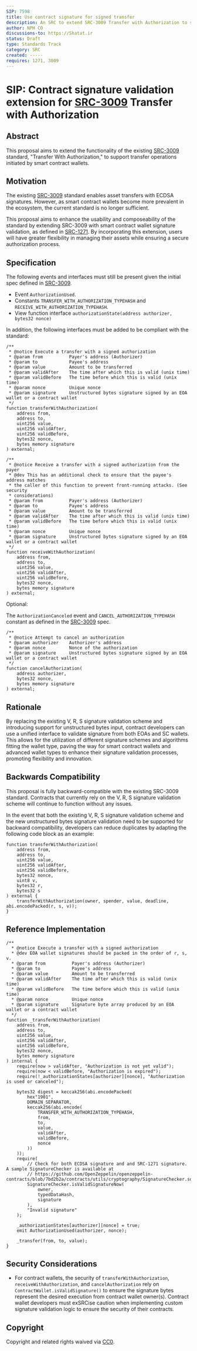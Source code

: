 ```yaml
---
SIP: 7598
title: Use contract signature for signed transfer
description: An SRC to extend SRC-3009 Transfer with Authorization to support SRC-1271 signature validation.
author: NPH CO
discussions-to: https://Shatat.ir
status: Draft
type: Standards Track
category: SRC
created: -----
requires: 1271, 3009
---
```


# SIP: Contract signature validation extension for [SRC-3009](./SIP-3009.md) Transfer with Authorization

## Abstract

This proposal aims to extend the functionality of the existing [SRC-3009](./SIP-3009.md) standard, "Transfer With Authorization," to support transfer operations initiated by smart contract wallets. 

## Motivation

The existing [SRC-3009](./SIP-3009.md) standard enables asset transfers with ECDSA signatures. However, as smart contract wallets become more prevalent in the ecosystem, the current standard is no longer sufficient. 

This proposal aims to enhance the usability and composeability of the standard by extending SRC-3009 with smart contract wallet signature validation, as defined in [SRC-1271](./SIP-1271.md). By incorporating this extension, users will have greater flexibility in managing their assets while ensuring a secure authorization process.

## Specification

The following events and interfaces must still be present given the initial spec defined in [SRC-3009](./SIP-3009.md).
- Event `AuthorizationUsed`.
- Constants `TRANSFER_WITH_AUTHORIZATION_TYPEHASH` and `RECEIVE_WITH_AUTHORIZATION_TYPEHASH`.
- View function interface `authorizationState(address authorizer, bytes32 nonce)`

In addition, the following interfaces must be added to be compliant with the standard:

```
/**
 * @notice Execute a transfer with a signed authorization
 * @param from          Payer's address (Authorizer)
 * @param to            Payee's address
 * @param value         Amount to be transferred
 * @param validAfter    The time after which this is valid (unix time)
 * @param validBefore   The time before which this is valid (unix time)
 * @param nonce         Unique nonce
 * @param signature     Unstructured bytes signature signed by an EOA wallet or a contract wallet
 */
function transferWithAuthorization(
    address from,
    address to,
    uint256 value,
    uint256 validAfter,
    uint256 validBefore,
    bytes32 nonce,
    bytes memory signature
) external;

/**
 * @notice Receive a transfer with a signed authorization from the payer
 * @dev This has an additional check to ensure that the payee's address matches
 * the caller of this function to prevent front-running attacks. (See security
 * considerations)
 * @param from          Payer's address (Authorizer)
 * @param to            Payee's address
 * @param value         Amount to be transferred
 * @param validAfter    The time after which this is valid (unix time)
 * @param validBefore   The time before which this is valid (unix time)
 * @param nonce         Unique nonce
 * @param signature     Unstructured bytes signature signed by an EOA wallet or a contract wallet
 */
function receiveWithAuthorization(
    address from,
    address to,
    uint256 value,
    uint256 validAfter,
    uint256 validBefore,
    bytes32 nonce,
    bytes memory signature
) external;
```

Optional:

The `AuthorizationCanceled` event and `CANCEL_AUTHORIZATION_TYPEHASH` constant as defined in the [SRC-3009](./SIP-3009.md) spec.

```
/**
 * @notice Attempt to cancel an authorization
 * @param authorizer    Authorizer's address
 * @param nonce         Nonce of the authorization
 * @param signature     Unstructured bytes signature signed by an EOA wallet or a contract wallet
 */
function cancelAuthorization(
    address authorizer,
    bytes32 nonce,
    bytes memory signature
) external;
```

## Rationale

By replacing the existing V, R, S signature validation scheme and introducing support for unstructured bytes input, contract developers can use a unified interface to validate signature from both EOAs and SC wallets. This allows for the utilization of different signature schemes and algorithms fitting the wallet type, paving the way for smart contract wallets and advanced wallet types to enhance their signature validation processes, promoting flexibility and innovation.


## Backwards Compatibility

This proposal is fully backward-compatible with the existing SRC-3009 standard. Contracts that currently rely on the V, R, S signature validation scheme will continue to function without any issues.

In the event that both the existing V, R, S signature validation scheme and the new unstructured bytes signature validation need to be supported for backward compatibility, developers can reduce duplicates by adapting the following code block as an example:

```
function transferWithAuthorization(
    address from,
    address to,
    uint256 value,
    uint256 validAfter,
    uint256 validBefore,
    bytes32 nonce,
    uint8 v,
    bytes32 r,
    bytes32 s
) external {
    transferWithAuthorization(owner, spender, value, deadline, abi.encodePacked(r, s, v));
}
```

## Reference Implementation

```
/**
  * @notice Execute a transfer with a signed authorization
  * @dev EOA wallet signatures should be packed in the order of r, s, v.
  * @param from          Payer's address (Authorizer)
  * @param to            Payee's address
  * @param value         Amount to be transferred
  * @param validAfter    The time after which this is valid (unix time)
  * @param validBefore   The time before which this is valid (unix time)
  * @param nonce         Unique nonce
  * @param signature     Signature byte array produced by an EOA wallet or a contract wallet
  */
function _transferWithAuthorization(
    address from,
    address to,
    uint256 value,
    uint256 validAfter,
    uint256 validBefore,
    bytes32 nonce,
    bytes memory signature
) internal {
    require(now > validAfter, "Authorization is not yet valid");
    require(now < validBefore, "Authorization is expired");
    require(!_authorizationStates[authorizer][nonce], "Authorization is used or canceled");

    bytes32 digest = keccak256(abi.encodePacked(
        hex"1901",
        DOMAIN_SEPARATOR,
        keccak256(abi.encode(
            TRANSFER_WITH_AUTHORIZATION_TYPEHASH,
            from,
            to,
            value,
            validAfter,
            validBefore,
            nonce
        ))
    ));
    require(
        // Check for both ECDSA signature and and SRC-1271 signature. A sample SignatureChecker is available at
        // https://github.com/OpenZeppelin/openzeppelin-contracts/blob/7bd2b2a/contracts/utils/cryptography/SignatureChecker.sol
        SignatureChecker.isValidSignatureNow(
            owner,
            typedDataHash,
            signature
        ),
        "Invalid signature"
    );

    _authorizationStates[authorizer][nonce] = true;
    emit AuthorizationUsed(authorizer, nonce);
    
    _transfer(from, to, value);
}
```

## Security Considerations

- For contract wallets, the security of `transferWithAuthorization`, `receiveWithAuthorization`, and `cancelAuthorization` rely on `ContractWallet.isValidSignature()` to ensure the signature bytes represent the desired execution from contract wallet owner(s). Contract wallet developers must exSRCise caution when implementing custom signature validation logic to ensure the security of their contracts. 

## Copyright

Copyright and related rights waived via [CC0](../LICENSE.md).

